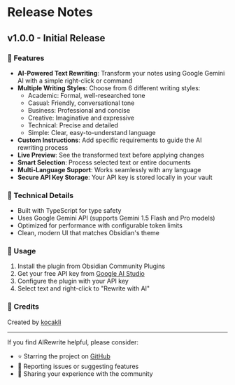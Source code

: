 # Release Notes

## v1.0.0 - Initial Release

### 🎉 Features

- **AI-Powered Text Rewriting**: Transform your notes using Google Gemini AI with a simple right-click or command
- **Multiple Writing Styles**: Choose from 6 different writing styles:
  - Academic: Formal, well-researched tone
  - Casual: Friendly, conversational tone
  - Business: Professional and concise
  - Creative: Imaginative and expressive
  - Technical: Precise and detailed
  - Simple: Clear, easy-to-understand language
- **Custom Instructions**: Add specific requirements to guide the AI rewriting process
- **Live Preview**: See the transformed text before applying changes
- **Smart Selection**: Process selected text or entire documents
- **Multi-Language Support**: Works seamlessly with any language
- **Secure API Key Storage**: Your API key is stored locally in your vault

### 🔧 Technical Details

- Built with TypeScript for type safety
- Uses Google Gemini API (supports Gemini 1.5 Flash and Pro models)
- Optimized for performance with configurable token limits
- Clean, modern UI that matches Obsidian's theme

### 📝 Usage

1. Install the plugin from Obsidian Community Plugins
2. Get your free API key from [Google AI Studio](https://makersuite.google.com/app/apikey)
3. Configure the plugin with your API key
4. Select text and right-click to "Rewrite with AI"

### 🙏 Credits

Created by [kocakli](https://github.com/kocakli)

---

If you find AIRewrite helpful, please consider:
- ⭐ Starring the project on [GitHub](https://github.com/kocakli/obsidian-airewrite)
- 🐛 Reporting issues or suggesting features
- 💬 Sharing your experience with the community